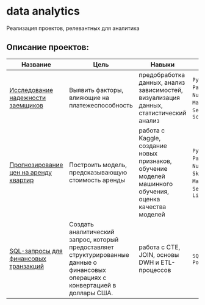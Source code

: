 # data analytics
Реализация проектов, релевантных для аналитика

## Описание проектов:
|Название   	|Цель   	|Навыки   	|Стек   	|
|---	|---	|---	|---	|
|[Исследование надежности заемщиков](https://github.com/Lampo4k/data-analytics/tree/main/%D0%9E%D1%86%D0%B5%D0%BD%D0%BA%D0%B0%20%D1%84%D0%B0%D0%BA%D1%82%D0%BE%D1%80%D0%BE%D0%B2%20%D0%BA%D1%80%D0%B5%D0%B4%D0%B8%D1%82%D0%BE%D1%81%D0%BF%D0%BE%D1%81%D0%BE%D0%B1%D0%BD%D0%BE%D1%81%D1%82%D0%B8%20%D0%B7%D0%B0%D0%B5%D0%BC%D1%89%D0%B8%D0%BA%D0%BE%D0%B2) | Выявить факторы, влияющие на платежеспособность | предобработка данных, анализ зависимостей, визуализация данных, статистический анализ | `Python`, `Pandas`, `NumPy`, `Matplotlib`, `Seaborn`, `SciPy`|
|[Прогнозирование цен на аренду квартир](https://github.com/Lampo4k/data-analytics/tree/main/%D0%9F%D1%80%D0%BE%D0%B3%D0%BD%D0%BE%D0%B7%20%D1%86%D0%B5%D0%BD%20%D0%BD%D0%B0%20%D0%B0%D1%80%D0%B5%D0%BD%D0%B4%D1%83) | Построить модель, предсказывающую стоимость аренды | работа с Kaggle, создание новых признаков, обучение моделей машинного обучения, оценка качества моделей | `Python`, `Pandas`, `NumPy`, `Sklearn`, `Matplotlib`, `Seaborn`, `LightGBM`|
|[SQL-запросы для финансовых транзакций](https://github.com/Lampo4k/data-analytics/tree/main/%D0%A4%D0%B8%D0%BD.%20%D1%82%D1%80%D0%B0%D0%BD%D0%B7%D0%B0%D0%BA%D1%86%D0%B8%D0%B8%20SQL) | Создать аналитический запрос, который предоставляет структурированные данные о финансовых операциях с конвертацией в доллары США. | работа с CTE, JOIN, основы DWH и ETL-процессов | `SQL`, `PostgreSQL`|
